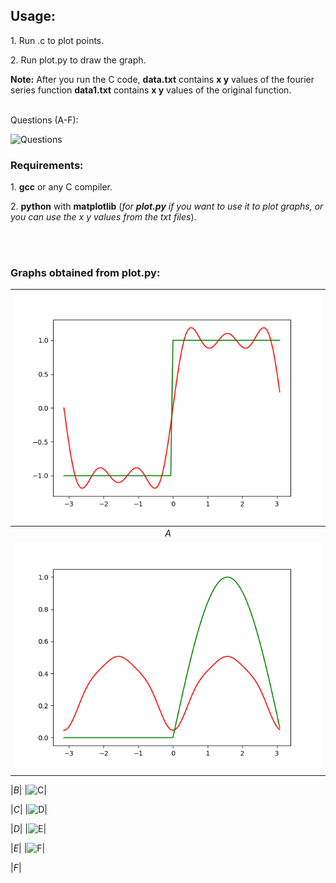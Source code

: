 
## Usage:

<p>1. Run .c to plot points.<br></p>
<p>2. Run plot.py to draw the graph.</p>
<p><b>Note:</b> After you run the C code, <b>data.txt</b> contains <b>x y</b> values of the fourier series function <b>data1.txt</b> contains <b>x y</b> values of the original function.</p>

<br>Questions (A-F):
<br>

![Questions](https://github.com/AbhinavM2000/fourier_sqwave/blob/main/qns.PNG?raw=true)



### Requirements:
<p>1. <b>gcc</b> or any C compiler.<br></p>
<p>2. <b>python</b> with <b>matplotlib</b> (<i>for <b>plot.py</b> if you want to use it to plot graphs, or you can use the x y values from the txt files</i>).</p><br>
<br>



### Graphs obtained from plot.py:

|![A](https://github.com/AbhinavM2000/fourier_series/blob/main/graph_output/A.png?raw=true )|
|:--:| 
|*A*|
|![B](https://github.com/AbhinavM2000/fourier_series/blob/main/graph_output/B.png?raw=true )|

|*B*|
|![C](https://github.com/AbhinavM2000/fourier_sqwave/blob/main/graph_output/C.png?raw=true )|

|*C*|
|![D](https://github.com/AbhinavM2000/fourier_sqwave/blob/main/graph_output/D.png?raw=true )|

|*D*|
|![E](https://github.com/AbhinavM2000/fourier_sqwave/blob/main/graph_output/E.png?raw=true )|

|*E*|
|![F](https://github.com/AbhinavM2000/fourier_sqwave/blob/main/graph_output/F.png?raw=true )|

|*F*|
